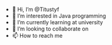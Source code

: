 - 👋 Hi, I’m @Titustyf
- 👀 I’m interested in Java programming
- 🌱 I’m currently learning at university
- 💞️ I’m looking to collaborate on 
- 📫 How to reach me 

<!---
Titustyf/Titustyf is a ✨ special ✨ repository because its `README.md` (this file) appears on your GitHub profile.
You can click the Preview link to take a look at your changes.
--->
